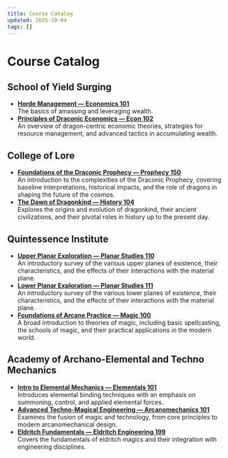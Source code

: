 ```yaml
---
title: Course Catalog
updated: 2025-10-04
tags: []
---
```


# Course Catalog

## School of Yield Surging

- **[Horde Management — Economics 101](../Faculty/dean-sunflare.md)**  
  The basics of amassing and leveraging wealth.
- **[Principles of Draconic Economics — Econ 102](../Faculty/dean-celestara.md)**  
  An overview of dragon-centric economic theories, strategies for resource management, and advanced tactics in accumulating wealth.

## College of Lore

- **[Foundations of the Draconic Prophecy — Prophecy 150](../Faculty/professor-tombkeeper.md)**  
  An introduction to the complexities of the Draconic Prophecy, covering baseline interpretations, historical impacts, and the role of dragons in shaping the future of the cosmos.
- **[The Dawn of Dragonkind — History 104](../Faculty/dean-argentius.md)**  
  Explores the origins and evolution of dragonkind, their ancient civilizations, and their pivotal roles in history up to the present day.

## Quintessence Institute

- **[Upper Planar Exploration — Planar Studies 110](../Faculty/professor-stellarwind.md)**  
  An introductory survey of the various upper planes of existence, their characteristics, and the effects of their interactions with the material plane.
- **[Lower Planar Exploration — Planar Studies 111](../Faculty/professor-viridius.md)**  
  An introductory survey of the various lower planes of existence, their characteristics, and the effects of their interactions with the material plane.
- **[Foundations of Arcane Practice — Magic 100](../Faculty/professor-moonwhisper.md)**  
  A broad introduction to theories of magic, including basic spellcasting, the schools of magic, and their practical applications in the modern world.

## Academy of Archano-Elemental and Techno Mechanics

- **[Intro to Elemental Mechanics — Elementals 101](../Faculty/professor-deepcurrent.md)**  
  Introduces elemental binding techniques with an emphasis on summoning, control, and applied elemental forces.
- **[Advanced Techno-Magical Engineering — Arcanomechanics 101](../Faculty/professor-thrymvolin.md)**  
  Examines the fusion of magic and technology, from core principles to modern arcanomechanical design.
- **[Eldritch Fundamentals — Eldritch Engineering 199](../Faculty/professor-charis.md)**  
  Covers the fundamentals of eldritch magics and their integration with engineering disciplines.
